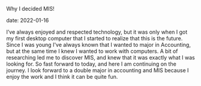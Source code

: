 Why I decided MIS!

date: 2022-01-16
 
 I’ve always enjoyed and respected technology, but it was only when I got my first desktop computer that I started to realize that this is the future. Since I was young I've always known that I wanted to major in Accounting, but at the same time I knew I wanted to work with computers. A bit of researching led me to discover MIS, and knew that it was exactly what I was looking for. So fast forward to today, and here I am continuing on the journey. I look forward to a double major in accounting and MIS because I enjoy the work and I think it can be quite fun.
